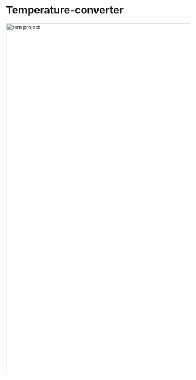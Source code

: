 # Temperature-converter
<img width="960" alt="tem project" src="https://github.com/sudhanshu6634/Temperature-converter/assets/100783146/eb59edcd-6ee0-48e4-ac37-961361f8be27">
